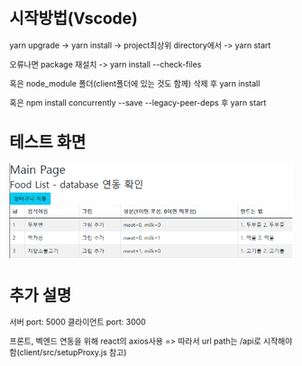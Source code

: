 # 시작방법(Vscode)

yarn upgrade -> yarn install -> project최상위 directory에서 -> yarn start


오류나면 package 재설치 -> yarn install --check-files

혹은 node_module 폴더(client폴더에 있는 것도 함께)  삭제 후 yarn install

혹은 npm install concurrently --save --legacy-peer-deps 후 yarn start

# 테스트 화면

![testPage](./image/testpage.png)

# 추가 설명
서버 port: 5000
클라이언트 port: 3000


프론트, 벡엔드 연동을 위해 react의 axios사용
=> 따라서 url path는 /api로 시작해야 함(client/src/setupProxy.js 참고)
